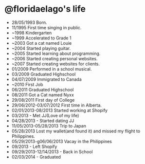 @floridaelago's life
===============

- 28/05/1993 Born.
- 11/1995 First time singing in public.
- ~1998 Kindergarten
- ~1999 Accelerated to Grade 1
- ~2003 Got a cat named Louie
- ~2004 Started playing guitar.
- ~2005 Started learning about programming.
- ~2006 Started creating personal websites.
- ~2007 Started creating websites for clients.
- 01/2009 Performed in a school musical.
- 03/2009 Graduated Highschool
- 04/07/2009 Immigrated to Canada
- ~2010 First Job
- 06/2011 Graduated Highschool
- 08/2011 Got a Cat named Nyxx
- 29/08/2011 First day of College
- 29/06/2012-03/07/2012 First time in Alberta.
- 02/01/2013-08/2013 Started working at Shopify
- 03/2013 - Met JJ(Love of my life)
- 04/28/2013 - Started dating JJ
- 11/05/2013-05/28/2013 Trip to Japan
- 05/28/2013 Lost my wallet(and found it) and missed my flight to Philippines.
- 05/29/2013-g06/06/2013 Vacay in the Philippines
- 09/2013 - Left Shopify
- 09/29/2013-12/14/2013 - Back in School
- 02/03/2014 - Graduated
